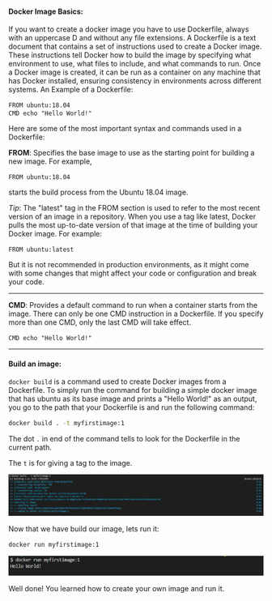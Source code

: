#### Docker Image Basics:
If you want to create a docker image you have to use Dockerfile, always with an uppercase D and without any file extensions. A Dockerfile is a text document that contains a set of instructions used to create a Docker image. These instructions tell Docker how to build the image by specifying what environment to use, what files to include, and what commands to run. Once a Docker image is created, it can be run as a container on any machine that has Docker installed, ensuring consistency in environments across different systems.
An Example of a Dockerfile:

```docker
FROM ubuntu:18.04
CMD echo "Hello World!"
``` 

Here are some of the most important syntax and commands used in a Dockerfile:

**FROM**: Specifies the base image to use as the starting point for building a new image. For example,
```docker
FROM ubuntu:18.04
``` 
starts the build process from the Ubuntu 18.04 image.

*Tip*: The "latest" tag in the FROM section is used to refer to the most recent version of an image in a repository. When you use a tag like latest, Docker pulls the most up-to-date version of that image at the time of building your Docker image. For example:
```docker
FROM ubuntu:latest
```
But it is not recommended in production environments, as it might come with some changes that might affect your code or configuration and break your code.

---

**CMD**: Provides a default command to run when a container starts from the image. There can only be one CMD instruction in a Dockerfile. If you specify more than one CMD, only the last CMD will take effect.
```docker
CMD echo "Hello World!"
``` 

---
#### Build an image:

`docker build` is a command used to create Docker images from a Dockerfile. To simply run the command for building a simple docker image that has ubuntu as its base image and prints a "Hello World!" as an output, you go to the path that your Dockerfile is and run the following command:
```bash
docker build . -t myfirstimage:1
``` 
The dot `.` in end of the command tells to look for the Dockerfile in the current path.

The `t` is for giving a tag to the image.

![docker build](../images/docker-build.jpg "docker build")

Now that we have build our image, lets run it:
```bash
docker run myfirstimage:1
``` 
![docker run](../images/docker-run.jpg "docker run")

Well done! You learned how to create your own image and run it.

